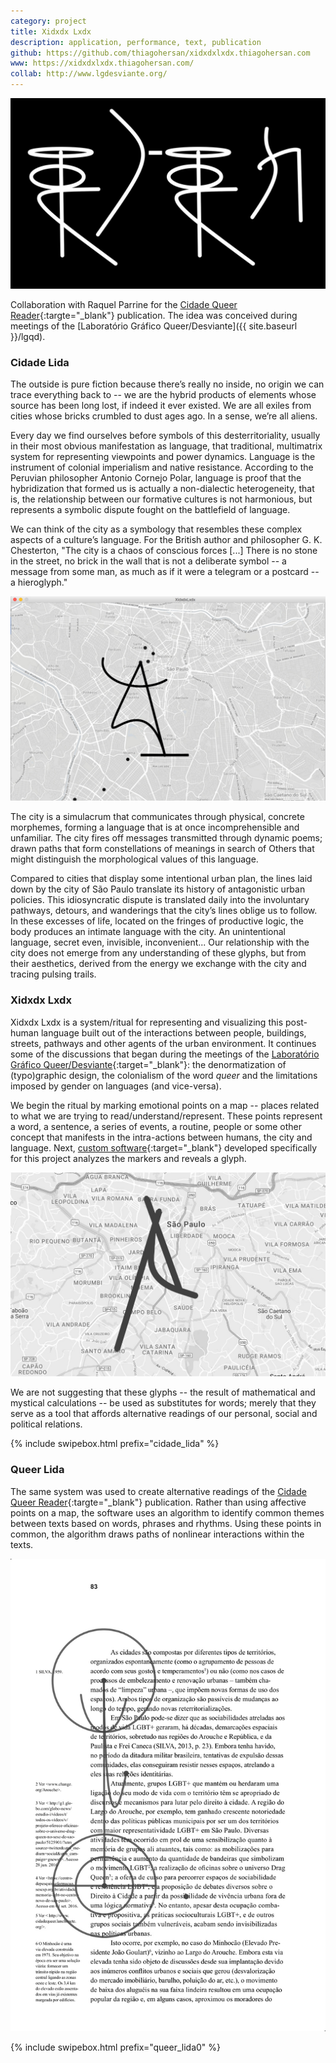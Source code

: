 ```yaml
---
category: project
title: Xidxdx Lxdx
description: application, performance, text, publication
github: https://github.com/thiagohersan/xidxdxlxdx.thiagohersan.com
www: https://xidxdxlxdx.thiagohersan.com/
collab: http://www.lgdesviante.org/
---
```

![](/assets/projects/xidxdx-lxdx/cidade_desviante_cidade_linda.jpg)

Collaboration with Raquel Parrine for the [Cidade Queer Reader](http://www.edicoesaurora.com/cidade-queer-uma-leitora/){:targte="_blank"} publication. The idea was conceived during meetings of the [Laboratório Gráfico Queer/Desviante]({{ site.baseurl }}/lgqd).

### Cidade Lida
The outside is pure fiction because there’s really no inside, no origin we can trace everything back to -- we are the hybrid products of elements whose source has been long lost, if indeed it ever existed. We are all exiles from cities whose bricks crumbled to dust ages ago. In a sense, we’re all aliens.

Every day we find ourselves before symbols of this desterritoriality, usually in their most obvious manifestation as language, that traditional, multimatrix system for representing viewpoints and power dynamics. Language is the instrument of colonial imperialism and native resistance. According to the Peruvian philosopher Antonio Cornejo Polar, language is proof that the hybridization that formed us is actually a non-dialectic heterogeneity, that is, the relationship between our formative cultures is not harmonious, but represents a symbolic dispute fought on the battlefield of language.

We can think of the city as a symbology that resembles these complex aspects of a culture’s language. For the British author and philosopher G. K. Chesterton, "The city is a chaos of conscious forces [...] There is no stone in the street, no brick in the wall that is not a deliberate symbol -- a message from some man, as much as if it were a telegram or a postcard -- a hieroglyph."

![](/assets/projects/xidxdx-lxdx/cidade_lida01.jpg)

The city is a simulacrum that communicates through physical, concrete morphemes, forming a language that is at once incomprehensible and unfamiliar. The city fires off messages transmitted through dynamic poems; drawn paths that form constellations of meanings in search of Others that might distinguish the morphological values of this language.

Compared to cities that display some intentional urban plan, the lines laid down by the city of São Paulo translate its history of antagonistic urban policies. This idiosyncratic dispute is translated daily into the involuntary pathways, detours, and wanderings that the city’s lines oblige us to follow. In these excesses of life, located on the fringes of productive logic, the body produces an intimate language with the city. An unintentional language, secret even, invisible, inconvenient... Our relationship with the city does not emerge from any understanding of these glyphs, but from their aesthetics, derived from the energy we exchange with the city and tracing pulsing trails.

### Xidxdx Lxdx
Xidxdx Lxdx is a system/ritual for representing and visualizing this post-human language built out of the interactions between people, buildings, streets, pathways and other agents of the urban environment. It continues some of the discussions that began during the meetings of the [Laboratório Gráfico Queer/Desviante](http://www.lgdesviante.org/){:target="_blank"}: the denormatization of (typo)graphic design, the colonialism of the word *queer* and the limitations imposed by gender on languages (and vice-versa).

We begin the ritual by marking emotional points on a map -- places related to what we are trying to read/understand/represent. These points represent a word, a sentence, a series of events, a routine, people or some other concept that manifests in the intra-actions between humans, the city and language. Next, [custom software](https://xidxdxlxdx.thiagohersan.com/){:target="_blank"} developed specifically for this project analyzes the markers and reveals a glyph.

![](/assets/projects/xidxdx-lxdx/cidade_lida06.jpg)

We are not suggesting that these glyphs -- the result of mathematical and mystical calculations -- be used as substitutes for words; merely that they serve as a tool that affords alternative readings of our personal, social and political relations.

{% include swipebox.html prefix="cidade_lida" %}

### Queer Lida
The same system was used to create alternative readings of the [Cidade Queer Reader](http://www.edicoesaurora.com/cidade-queer-uma-leitora/){:targte="_blank"} publication. Rather than using affective points on a map, the software uses an algorithm to identify common themes between texts based on words, phrases and rhythms. Using these points in common, the algorithm draws paths of nonlinear interactions within the texts.

![](/assets/projects/xidxdx-lxdx/queer_lida07.jpg)

{% include swipebox.html prefix="queer_lida0" %}
